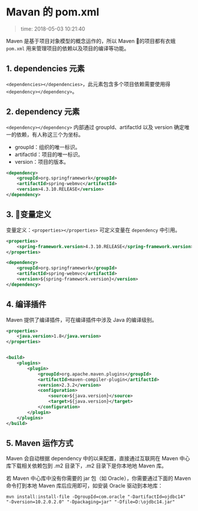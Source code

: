 # Mavan 的 pom.xml
>time: 2018-05-03 10:21:40  

Maven 是基于项目对象模型的概念运作的，所以 Maven 的项目都有衣蛾 `pom.xml` 用来管理项目的依赖以及项目的编译等功能。

## 1. dependencies 元素
`<dependencies></dependencies>`，此元素包含多个项目依赖需要使用得`<dependency></dependency>`。
## 2. dependency 元素
`<dependency></dependency>` 内部通过 groupId、artifactId 以及 version 确定唯一的依赖，有人称这三个为坐标。
* groupId：组织的唯一标识。
* artifactId：项目的唯一标识。
* version：项目的版本。
```xml
<dependency>
    <groupId>org.springframework</groupId>
    <artifactId>spring-webmvc</artifactId>
    <version>4.3.10.RELEASE</version>
</dependency>
```

## 3. 变量定义
变量定义：`<properties></properties>` 可定义变量在 `dependency` 中引用。

```xml
<properties>
    <spring-framework.version>4.3.10.RELEASE</spring-framework.version>
</properties>

<dependency>
    <groupId>org.springframework</groupId>
    <artifactId>spring-webmvc</artifactId>
    <version>${spring-framework.version}</version>
</dependency>
```

## 4. 编译插件
Maven 提供了编译插件，可在编译插件中涉及 Java 的编译级别。
```xml
<properties>
    <java.version>1.8</java.version>
</properties>


<build>
    <plugins>
        <plugin>
            <groupId>org.apache.maven.plugins</groupId>
            <artifactId>maven-compiler-plugin</artifactId>
            <version>2.3.2</version>
            <configuration>
                <source>${java.version}</source>
                <target>${java.version}</target>
            </configuration>
        </plugin>
    </plugins>
</build>
```


## 5. Maven 运作方式
Maven 会自动根据 dependency 中的以来配置，直接通过互联网在 Maven 中心库下载相关依赖包到 .m2 目录下，.m2 目录下是你本地地 Maven 库。

若 Maven 中心库中没有你需要的 jar 包（如 Oracle），你需要通过下面的 Maven 命令打到本地 Maven 库后应用即可，如安装 Oracle 驱动到本地库：
```shell
mvn install:install-file -DgroupId=com.oracle "-DartifactId=ojdbc14" "-Dversion=10.2.0.2.0" "-Dpackaging=jar" "-Dfile=D:\ojdbc14.jar"
```
